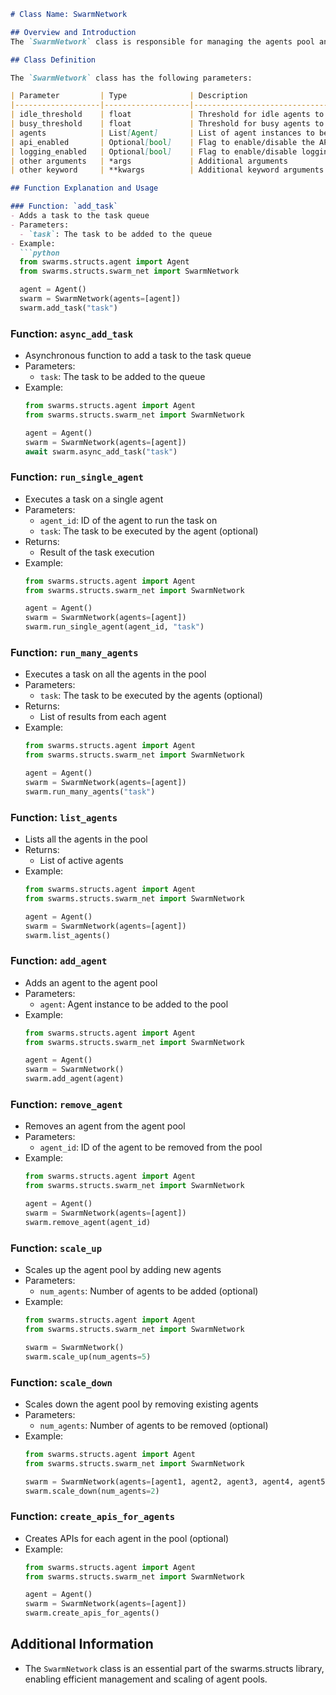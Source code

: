 ```markdown
# Class Name: SwarmNetwork

## Overview and Introduction
The `SwarmNetwork` class is responsible for managing the agents pool and the task queue. It also monitors the health of the agents and scales the pool up or down based on the number of pending tasks and the current load of the agents.

## Class Definition

The `SwarmNetwork` class has the following parameters:

| Parameter         | Type              | Description                                                                   |
|-------------------|-------------------|-------------------------------------------------------------------------------|
| idle_threshold    | float             | Threshold for idle agents to trigger scaling down                             |
| busy_threshold    | float             | Threshold for busy agents to trigger scaling up                               |
| agents            | List[Agent]       | List of agent instances to be added to the pool                              |
| api_enabled       | Optional[bool]    | Flag to enable/disable the API functionality                                 |
| logging_enabled   | Optional[bool]    | Flag to enable/disable logging                                                |
| other arguments   | *args             | Additional arguments                                                           |
| other keyword     | **kwargs          | Additional keyword arguments                                                  |

## Function Explanation and Usage

### Function: `add_task`
- Adds a task to the task queue
- Parameters:
  - `task`: The task to be added to the queue
- Example:
  ```python
  from swarms.structs.agent import Agent
  from swarms.structs.swarm_net import SwarmNetwork

  agent = Agent()
  swarm = SwarmNetwork(agents=[agent])
  swarm.add_task("task")
  ```

### Function: `async_add_task`
- Asynchronous function to add a task to the task queue
- Parameters:
  - `task`: The task to be added to the queue
- Example:
  ```python
  from swarms.structs.agent import Agent
  from swarms.structs.swarm_net import SwarmNetwork

  agent = Agent()
  swarm = SwarmNetwork(agents=[agent])
  await swarm.async_add_task("task")
  ```

### Function: `run_single_agent`
- Executes a task on a single agent
- Parameters:
  - `agent_id`: ID of the agent to run the task on
  - `task`: The task to be executed by the agent (optional)
- Returns:
  - Result of the task execution
- Example:
  ```python
  from swarms.structs.agent import Agent
  from swarms.structs.swarm_net import SwarmNetwork

  agent = Agent()
  swarm = SwarmNetwork(agents=[agent])
  swarm.run_single_agent(agent_id, "task")
  ```

### Function: `run_many_agents`
- Executes a task on all the agents in the pool
- Parameters:
  - `task`: The task to be executed by the agents (optional)
- Returns:
  - List of results from each agent
- Example:
  ```python
  from swarms.structs.agent import Agent
  from swarms.structs.swarm_net import SwarmNetwork

  agent = Agent()
  swarm = SwarmNetwork(agents=[agent])
  swarm.run_many_agents("task")
  ```

### Function: `list_agents`
- Lists all the agents in the pool
- Returns:
  - List of active agents
- Example:
  ```python
  from swarms.structs.agent import Agent
  from swarms.structs.swarm_net import SwarmNetwork

  agent = Agent()
  swarm = SwarmNetwork(agents=[agent])
  swarm.list_agents()
  ```

### Function: `add_agent`
- Adds an agent to the agent pool
- Parameters:
  - `agent`: Agent instance to be added to the pool
- Example:
  ```python
  from swarms.structs.agent import Agent
  from swarms.structs.swarm_net import SwarmNetwork

  agent = Agent()
  swarm = SwarmNetwork()
  swarm.add_agent(agent)
  ```

### Function: `remove_agent`
- Removes an agent from the agent pool
- Parameters:
  - `agent_id`: ID of the agent to be removed from the pool
- Example:
  ```python
  from swarms.structs.agent import Agent
  from swarms.structs.swarm_net import SwarmNetwork

  agent = Agent()
  swarm = SwarmNetwork(agents=[agent])
  swarm.remove_agent(agent_id)
  ```

### Function: `scale_up`
- Scales up the agent pool by adding new agents
- Parameters:
  - `num_agents`: Number of agents to be added (optional)
- Example:
  ```python
  from swarms.structs.agent import Agent
  from swarms.structs.swarm_net import SwarmNetwork

  swarm = SwarmNetwork()
  swarm.scale_up(num_agents=5)
  ```

### Function: `scale_down`
- Scales down the agent pool by removing existing agents
- Parameters:
  - `num_agents`: Number of agents to be removed (optional)
- Example:
  ```python
  from swarms.structs.agent import Agent
  from swarms.structs.swarm_net import SwarmNetwork

  swarm = SwarmNetwork(agents=[agent1, agent2, agent3, agent4, agent5])
  swarm.scale_down(num_agents=2)
  ```

### Function: `create_apis_for_agents`
- Creates APIs for each agent in the pool (optional)
- Example:
  ```python
  from swarms.structs.agent import Agent
  from swarms.structs.swarm_net import SwarmNetwork

  agent = Agent()
  swarm = SwarmNetwork(agents=[agent])
  swarm.create_apis_for_agents()
  ```

## Additional Information
- The `SwarmNetwork` class is an essential part of the swarms.structs library, enabling efficient management and scaling of agent pools.

```

